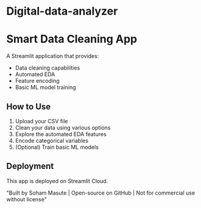 # Digital-data-analyzer
# Smart Data Cleaning App

A Streamlit application that provides:
- Data cleaning capabilities
- Automated EDA
- Feature encoding
- Basic ML model training

## How to Use
1. Upload your CSV file
2. Clean your data using various options
3. Explore the automated EDA features
4. Encode categorical variables
5. (Optional) Train basic ML models

## Deployment
This app is deployed on Streamlit Cloud.

"Built by Soham Masute | Open-source on GitHub | Not for commercial use without license"
